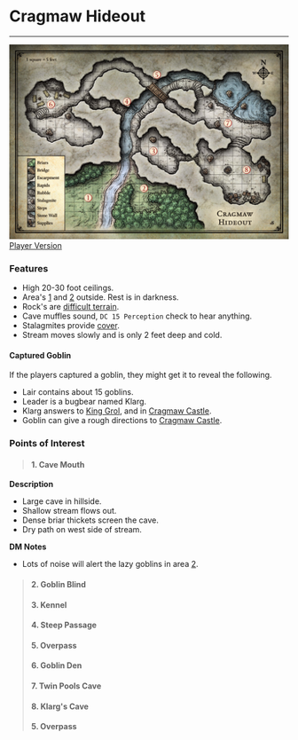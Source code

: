 # Cragmaw Hideout
---

![DM Map](./images/cragmaw-hideout.jpeg)
[Player Version](./images/cragmaw-hideout-player.jpeg)

### Features
- High 20-30 foot ceilings.
- Area's [1](#1-cave-mouth) and [2](#2-goblin-blind) outside. Rest is in darkness.
- Rock's are [difficult terrain](https://5e.tools/quickreference.html#bookref-quick,3,difficult%20terrain).
- Cave muffles sound, `DC 15 Perception` check to hear anything.
- Stalagmites provide [cover](https://5e.tools/quickreference.html#bookref-quick,3,cover).
- Stream moves slowly and is only 2 feet deep and cold.

#### Captured Goblin
If the players captured a goblin, they might get it to reveal the following.
 - Lair contains about 15 goblins.
 - Leader is a bugbear named Klarg.
 - Klarg answers to [King Grol](../npcs/king-grol.md), and in [Cragmaw Castle](./cragmaw-castle.md).
 - Goblin can give a rough directions to [Cragmaw Castle](./cragmaw-castle.md).

### Points of Interest
>#### 1. Cave Mouth
**Description**
 - Large cave in hillside.
 - Shallow stream flows out.
 - Dense briar thickets screen the cave.
 - Dry path on west side of stream.

 **DM Notes**  
  - Lots of noise will alert the lazy goblins in area [2](#2-goblin-blind).
>#### 2. Goblin Blind
>#### 3. Kennel
>#### 4. Steep Passage
>#### 5. Overpass
>#### 6. Goblin Den
>#### 7. Twin Pools Cave
>#### 8. Klarg's Cave
>#### 5. Overpass